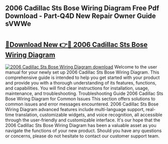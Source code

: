 ## 2006 Cadillac Sts Bose Wiring Diagram Free Pdf Download - Part-Q4D New Repair Owner Guide sVWWe

# <h2><a href="http://dfokhh.blite.top/?on=2006+Cadillac+Sts+Bose+Wiring+Diagram">🔗Download New 👉🔴 2006 Cadillac Sts Bose Wiring Diagram</a></h2>

[![2006 Cadillac Sts Bose Wiring Diagram download](https://i.imgur.com/lujVjoI.png)](http://dfokhh.blite.top/?on=2006+Cadillac+Sts+Bose+Wiring+Diagram)
Welcome to the user manual for your newly set up 2006 Cadillac Sts Bose Wiring Diagram. This comprehensive guide is intended to help you get started with your product and provide you with a thorough understanding of its features, functions, and capabilities. You will find clear instructions for installation, usage, maintenance, and troubleshooting. Troubleshooting Guide 2006 Cadillac Sts Bose Wiring Diagram for Common Issues This section offers solutions to common issues and error messages encountered. 2006 Cadillac Sts Bose Wiring Diagram advanced features include multi-language support, real-time translation, customizable widgets, and voice recognition, all accessible through the user-friendly and customizable interface. It's our hope that the 2006 Cadillac Sts Bose Wiring Diagram has been a valuable asset as you navigate the functions of your new product. Should you have any questions or concerns, please do not hesitate to contact our customer support team.
